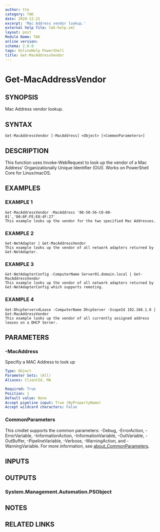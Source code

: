 ```yaml
---
author: tto
category: TAK
date: 2020-12-21
excerpt: 'Mac Address vendor lookup.'
external help file: tak-help.xml
layout: post
Module Name: TAK
online version:
schema: 2.0.0
tags: OnlineHelp PowerShell
title: Get-MacAddressVendor
---
```


# Get-MacAddressVendor

## SYNOPSIS
Mac Address vendor lookup.

## SYNTAX

```
Get-MacAddressVendor [-MacAddress] <Object> [<CommonParameters>]
```

## DESCRIPTION
This function uses Invoke-WebRequest to look up the vendor of a Mac Address' Organizationally Unique Identifier (OUI).
Works on PowerShell Core for Linux/macOS.

## EXAMPLES

### EXAMPLE 1
```
Get-MacAddressVendor -MacAddress '00-50-56-C0-00-01','00:0F:FE:E8:4F:27'
This example looks up the vendor for the two specified Mac Addresses.
```

### EXAMPLE 2
```
Get-NetAdapter | Get-MacAddressVendor
This example looks up the vendor of all network adapters returned by Get-NetAdapter.
```

### EXAMPLE 3
```
Get-NetAdapterConfig -ComputerName Server01.domain.local | Get-MacAddressVendor
This example looks up the vendor of all network adapters returned by Get-NetAdapterConfig which supports remoting.
```

### EXAMPLE 4
```
Get-DhcpServerv4Lease -ComputerName DhcpServer -ScopeId 192.168.1.0 | Get-MacAddressVendor
This example looks up the vendor of all currently assigned address leases on a DHCP Server.
```

## PARAMETERS

### -MacAddress
Specifiy a MAC Address to look up

```yaml
Type: Object
Parameter Sets: (All)
Aliases: ClientId, MA

Required: True
Position: 1
Default value: None
Accept pipeline input: True (ByPropertyName)
Accept wildcard characters: False
```

### CommonParameters
This cmdlet supports the common parameters: -Debug, -ErrorAction, -ErrorVariable, -InformationAction, -InformationVariable, -OutVariable, -OutBuffer, -PipelineVariable, -Verbose, -WarningAction, and -WarningVariable. For more information, see [about_CommonParameters](http://go.microsoft.com/fwlink/?LinkID=113216).

## INPUTS

## OUTPUTS

### System.Management.Automation.PSObject
## NOTES

## RELATED LINKS
